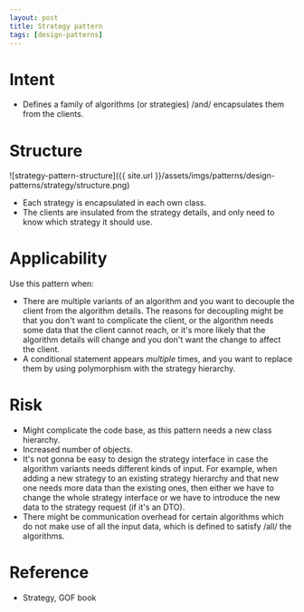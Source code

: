 ```yaml
---
layout: post
title: Strategy pattern
tags: [design-patterns]
---
```


# Intent

- Defines a family of algorithms (or strategies) /and/ encapsulates them from the clients.

# Structure

![strategy-pattern-structure]({{ site.url }}/assets/imgs/patterns/design-patterns/strategy/structure.png)

- Each strategy is encapsulated in each own class.
- The clients are insulated from the strategy details, and only need to know which strategy it should use.

# Applicability

Use this pattern when:

- There are multiple variants of an algorithm and you want to decouple the client from the algorithm details. The reasons for decoupling might be that you don't want to complicate the client, or the algorithm needs some data that the client cannot reach, or it's more likely that the algorithm details will change and you don't want the change to affect the client.
- A conditional statement appears _multiple_ times, and you want to replace them by using polymorphism with the strategy hierarchy.

# Risk

- Might complicate the code base, as this pattern needs a new class hierarchy.
- Increased number of objects.
- It's not gonna be easy to design the strategy interface in case the algorithm variants needs different kinds of input. For example, when adding a new strategy to an existing strategy hierarchy and that new one needs more data than the existing ones, then either we have to change the whole strategy interface or we have to introduce the new data to the strategy request (if it's an DTO).
- There might be communication overhead for certain algorithms which do not make use of all the input data, which is defined to satisfy /all/ the algorithms.

# Reference

- Strategy, GOF book
